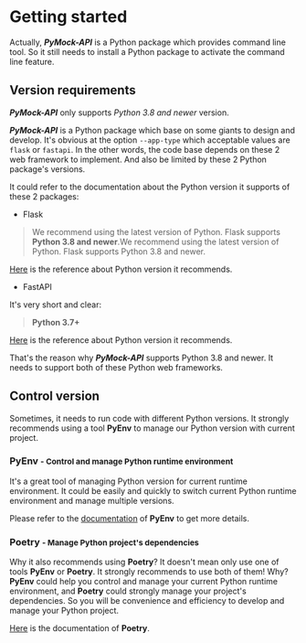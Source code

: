 # Getting started

Actually, **_PyMock-API_** is a Python package which provides command line tool. So it still needs to install a Python
package to activate the command line feature.


## Version requirements

**_PyMock-API_** only supports _Python 3.8 and newer_ version.

**_PyMock-API_** is a Python package which base on some giants to design and develop. It's obvious at the option ``--app-type``
which acceptable values are ``flask`` or ``fastapi``. In the other words, the code base depends on these 2 web framework
to implement. And also be limited by these 2 Python package's versions.

It could refer to the documentation about the Python version it supports of these 2 packages:

* Flask

> We recommend using the latest version of Python. Flask supports **Python 3.8 and newer**.We recommend using the latest version of Python. Flask supports Python 3.8 and newer.

[Here](https://flask.palletsprojects.com/en/2.3.x/installation/#python-version) is the reference about Python version it recommends.

* FastAPI

It's very short and clear:

> **Python 3.7+**

[Here](https://fastapi.tiangolo.com/lo/#requirements) is the reference about Python version it recommends.

That's the reason why **_PyMock-API_** supports Python 3.8 and newer. It needs to support both of these Python web frameworks.


## Control version

Sometimes, it needs to run code with different Python versions. It strongly recommends using a tool **PyEnv** to manage
our Python version with current project.

### PyEnv <small>- Control and manage Python runtime environment</small>

It's a great tool of managing Python version for current runtime environment. It could be easily and quickly to switch current
Python runtime environment and manage multiple versions.

Please refer to the [documentation](https://github.com/pyenv/pyenv) of **PyEnv** to get more details. 

### Poetry <small>- Manage Python project's dependencies</small>

Why it also recommends using **Poetry**? It doesn't mean only use one of tools **PyEnv** or **Poetry**. It strongly recommends
to use both of them! Why? **PyEnv** could help you control and manage your current Python runtime environment, and **Poetry**
could strongly manage your project's dependencies. So you will be convenience and efficiency to develop and manage your Python
project.

[Here](https://python-poetry.org/docs/) is the documentation of **Poetry**. 
